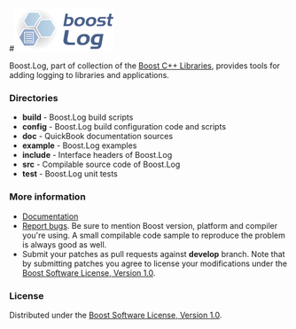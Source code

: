 #![Boost.Log](doc/logo.png)

Boost.Log, part of collection of the [Boost C++ Libraries](http://github.com/boostorg), provides tools for adding logging to libraries and applications.

### Directories

* **build** - Boost.Log build scripts
* **config** - Boost.Log build configuration code and scripts
* **doc** - QuickBook documentation sources
* **example** - Boost.Log examples
* **include** - Interface headers of Boost.Log
* **src** - Compilable source code of Boost.Log
* **test** - Boost.Log unit tests

### More information

* [Documentation](http://boost.org/libs/log)
* [Report bugs](https://svn.boost.org/trac/boost/newticket?component=log;version=Boost%20Release%20Branch). Be sure to mention Boost version, platform and compiler you're using. A small compilable code sample to reproduce the problem is always good as well.
* Submit your patches as pull requests against **develop** branch. Note that by submitting patches you agree to license your modifications under the [Boost Software License, Version 1.0](http://www.boost.org/LICENSE_1_0.txt).

### License

Distributed under the [Boost Software License, Version 1.0](http://www.boost.org/LICENSE_1_0.txt).
